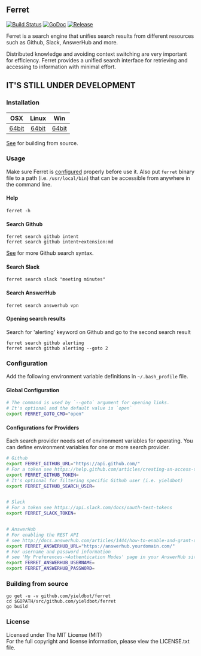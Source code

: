 ## Ferret

[![Build Status][travis-image]][travis-url] [![GoDoc][godoc-image]][godoc-url] [![Release][release-image]][release-url]

Ferret is a search engine that unifies search results from different resources
such as Github, Slack, AnswerHub and more.

Distributed knowledge and avoiding context switching are very important for
efficiency. Ferret provides a unified search interface for retrieving and
accessing to information with minimal effort.

## IT'S STILL UNDER DEVELOPMENT


### Installation

| OSX | Linux | Win |
|:---:|:---:|:---:|
| [64bit][download-darwin-amd64-url] | [64bit][download-linux-amd64-url] | [64bit][download-windows-amd64-url] |

[See](#building-from-source) for building from source.


### Usage

Make sure Ferret is [configured](#configuration) properly before use it.
Also put `ferret` binary file to a path (i.e. `/usr/local/bin`) that can be
accessible from anywhere in the command line.

#### Help

```
ferret -h
```

#### Search Github

```
ferret search github intent
ferret search github intent+extension:md
```

[See](https://developer.github.com/v3/search/) for more Github search syntax.

#### Search Slack

```
ferret search slack "meeting minutes"
```

#### Search AnswerHub

```
ferret search answerhub vpn
```

#### Opening search results

Search for 'alerting' keyword on Github and go to the second search result

```
ferret search github alerting
ferret search github alerting --goto 2
```


### Configuration

Add the following environment variable definitions in `~/.bash_profile` file.

#### Global Configuration

```bash
# The command is used by `--goto` argument for opening links.
# It's optional and the default value is `open`
export FERRET_GOTO_CMD="open"
```

#### Configurations for Providers

Each search provider needs set of environment variables for operating. You can 
define environment variables for one or more search provider.

```bash
# Github
export FERRET_GITHUB_URL="https://api.github.com/"
# For a token see https://help.github.com/articles/creating-an-access-token-for-command-line-use/
export FERRET_GITHUB_TOKEN=
# It's optional for filtering specific Github user (i.e. yieldbot)
export FERRET_GITHUB_SEARCH_USER=


# Slack
# For a token see https://api.slack.com/docs/oauth-test-tokens
export FERRET_SLACK_TOKEN=


# AnswerHub
# For enabling the REST API 
# see http://docs.answerhub.com/articles/1444/how-to-enable-and-grant-use-of-the-rest-api.html
export FERRET_ANSWERHUB_URL="https://answerhub.yourdomain.com/"
# For username and password information
# see 'My Preferences->Authentication Modes' page in your AnswerHub site
export FERRET_ANSWERHUB_USERNAME=
export FERRET_ANSWERHUB_PASSWORD=
```


### Building from source

```
go get -u -v github.com/yieldbot/ferret
cd $GOPATH/src/github.com/yieldbot/ferret
go build
```


### License

Licensed under The MIT License (MIT)  
For the full copyright and license information, please view the LICENSE.txt file.


[travis-url]: https://travis-ci.org/yieldbot/ferret
[travis-image]: https://travis-ci.org/yieldbot/ferret.svg?branch=master

[godoc-url]: https://godoc.org/github.com/yieldbot/ferret
[godoc-image]: https://godoc.org/github.com/yieldbot/ferret?status.svg

[release-url]: https://github.com/yieldbot/ferret/releases/latest
[release-image]: https://img.shields.io/badge/release-1.0.0-blue.svg

[download-darwin-amd64-url]: https://github.com/yieldbot/ferret/releases/download/v1.0.0/ferret-darwin-amd64.zip
[download-linux-amd64-url]: https://github.com/yieldbot/ferret/releases/download/v1.0.0/ferret-linux-amd64.zip
[download-windows-amd64-url]: https://github.com/yieldbot/ferret/releases/download/v1.0.0/ferret-windows-amd64.zip